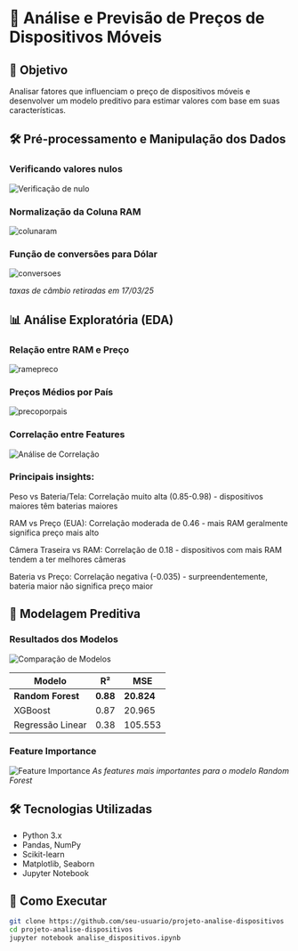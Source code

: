 # 📱 Análise e Previsão de Preços de Dispositivos Móveis

## 🎯 Objetivo
Analisar fatores que influenciam o preço de dispositivos móveis e desenvolver um modelo preditivo para estimar valores com base em suas características.

## 🛠️ Pré-processamento e Manipulação dos Dados

### Verificando valores nulos
![Verificação de nulo](images/verificacaodenulo.png)

### Normalização da Coluna RAM
![colunaram](images/colunaram1.png)

### Função de conversões para Dólar
![conversoes](images/conversoes.png)

*taxas de câmbio retiradas em 17/03/25*


## 📊 Análise Exploratória (EDA)

### Relação entre RAM e Preço

![ramepreco](images/__results___22_0.png)

### Preços Médios por País

![precoporpais](images/__results___25_0.png)

### Correlação entre Features
![Análise de Correlação](images/__results___30_0.png)

### Principais insights:

Peso vs Bateria/Tela: Correlação muito alta (0.85-0.98) - dispositivos maiores têm baterias maiores

RAM vs Preço (EUA): Correlação moderada de 0.46 - mais RAM geralmente significa preço mais alto

Câmera Traseira vs RAM: Correlação de 0.18 - dispositivos com mais RAM tendem a ter melhores câmeras

Bateria vs Preço: Correlação negativa (-0.035) - surpreendentemente, bateria maior não significa preço maior

## 🤖 Modelagem Preditiva

### Resultados dos Modelos
![Comparação de Modelos](images/__results___31_0.png)

| Modelo | R² | MSE |
|--------|----|-----|
| **Random Forest** | **0.88** | **20.824** |
| XGBoost | 0.87 | 20.965 |
| Regressão Linear | 0.38 | 105.553 |

### Feature Importance
![Feature Importance](images/feature_importance.png)
*As features mais importantes para o modelo Random Forest*

## 🛠️ Tecnologias Utilizadas
- Python 3.x
- Pandas, NumPy
- Scikit-learn
- Matplotlib, Seaborn
- Jupyter Notebook

## 🚀 Como Executar
```bash
git clone https://github.com/seu-usuario/projeto-analise-dispositivos
cd projeto-analise-dispositivos
jupyter notebook analise_dispositivos.ipynb
